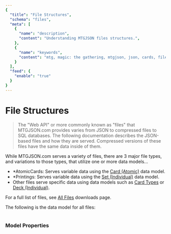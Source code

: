 ```yaml
---
{
  "title": "File Structures",
  "schema": "files",
  "meta": [
    {
      "name": "description",
      "content": "Understanding MTGJSON files structures.",
    },
    {
      "name": "keywords",
      "content": "mtg, magic: the gathering, mtgjson, json, cards, file structures",
    }
  ],
  "feed": {
    "enable": "true"
  }
}
---
```


# File Structures

> The "Web API" or more commonly known as "files" that MTGJSON.com provides varies from JSON to compressed files to SQL databases. The following documentation describes the JSON-based files and how they are served. Compressed versions of these files have the same data inside of them.

While MTGJSON.com serves a variety of files, there are 3 major file types, and variations to those types, that utilize one or more data models...  

- *AtomicCards: Serves variable data using the [Card (Atomic)](../data-models/card-atomic/) data model.
- *Printings: Serves variable data using the [Set (Individual)](../data-models/set-individual/) data model.
- Other files serve specific data using data models such as [Card Types](../data-models/card-types/) or [Deck (Individual)](../data-models/deck-individual/).

For a full list of files, see [All Files](../downloads/all-files/) downloads page.

The following is the data model for all files:
</br>
</br>

### Model Properties

<Documentation/>
